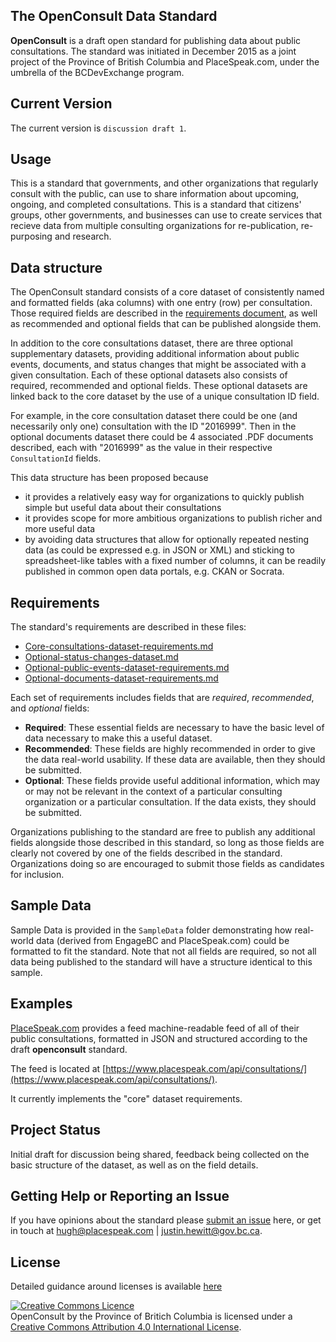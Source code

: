 ## The OpenConsult Data Standard

**OpenConsult** is a draft open standard for publishing data about public consultations.  The standard was initiated in December 2015 as a joint project of the Province of British Columbia and PlaceSpeak.com, under the umbrella of the BCDevExchange program.

## Current Version

The current version is `discussion draft 1`.

## Usage
This is a standard that governments, and other organizations that regularly consult with the public, can use to share information about upcoming, ongoing, and completed consultations. This is a standard that citizens' groups, other governments, and businesses can use to create services that recieve data from multiple consulting organizations for re-publication, re-purposing and research.

## Data structure

The OpenConsult standard consists of a core dataset of consistently named and formatted fields (aka columns) with one entry (row) per consultation. Those required fields are described in the [requirements document](Core-applications-dataset-requirements.md), as well as recommended and optional fields that can be published alongside them.

In addition to the core consultations dataset, there are three optional supplementary datasets, providing additional information about public events, documents, and status changes that might be associated with a given consultation. Each of these optional datasets also consists of required, recommended and optional fields. These optional datasets are linked back to the core dataset by the use of a unique consultation ID field.

For example, in the core consultation dataset there could be one (and necessarily only one) consultation with the ID "2016999". Then in the optional documents dataset there could be 4 associated .PDF documents described, each with "2016999" as the value in their respective `ConsultationId` fields.

This data structure has been proposed because

* it provides a relatively easy way for organizations to quickly publish simple but useful data about their consultations
* it provides scope for more ambitious organizations to publish richer and more useful data
* by avoiding data structures that allow for optionally repeated nesting data (as could be expressed e.g. in JSON or XML) and sticking to spreadsheet-like tables with a fixed number of columns, it can be readily published in common open data portals, e.g. CKAN or Socrata.

## Requirements

The standard's requirements are described in these files:

* [Core-consultations-dataset-requirements.md](Core-consultations-dataset-requirements.md)
* [Optional-status-changes-dataset.md](Optional-status-changes-dataset.md)
* [Optional-public-events-dataset-requirements.md](Optional-public-events-dataset-requirements.md)
* [Optional-documents-dataset-requirements.md](Optional-documents-dataset-requirements.md)

Each set of requirements includes fields that are *required*, *recommended*, and *optional* fields:

* **Required**: These essential fields are necessary to have the basic level of data necessary to make this a useful dataset.
* **Recommended**: These fields are highly recommended in order to give the data real-world usability. If these data are available, then they should be submitted.
* **Optional**: These fields provide useful additional information, which may or may not be relevant in the context of a particular consulting organization or a particular consultation. If the data exists, they should be submitted.

Organizations publishing to the standard are free to publish any additional fields alongside those described in this standard, so long as those fields are clearly not covered by one of the fields described in the standard. Organizations doing so are encouraged to submit those fields as candidates for inclusion.

## Sample Data

Sample Data is provided in the `SampleData` folder demonstrating how real-world data (derived from EngageBC and PlaceSpeak.com) could be formatted to fit the standard. Note that not all fields are required, so not all data being published to the standard will have a structure identical to this sample.

## Examples

[PlaceSpeak.com](https://www.placespeak.com) provides a feed machine-readable feed of all of their public consultations, formatted in JSON and structured according to the draft **openconsult** standard.

The feed is located at [https://www.placespeak.com/api/consultations/](https://www.placespeak.com/api/consultations/).

It currently implements the "core" dataset requirements.

## Project Status
Initial draft for discussion being shared, feedback being collected on the basic structure of the dataset, as well as on the field details.

## Getting Help or Reporting an Issue
If you have opinions about the standard please [submit an issue](https://github.com/bcgov/openconsult/issues) here, or get in touch at <hugh@placespeak.com> | <justin.hewitt@gov.bc.ca>.

## License

Detailed guidance around licenses is available [here](https://github.com/bcgov/BC-Policy-Framework-For-GitHub/blob/master/BC-Open-Source-Development-Employee-Guide/Licenses.md)
   
<a rel="license" href="http://creativecommons.org/licenses/by/4.0/"><img alt="Creative Commons Licence" style="border-width:0" src="https://i.creativecommons.org/l/by/4.0/80x15.png" /></a><br /><span xmlns:dct="http://purl.org/dc/terms/" property="dct:title">OpenConsult</span> by <span xmlns:cc="http://creativecommons.org/ns#" property="cc:attributionName">the Province of Britich Columbia</span> is licensed under a <a rel="license" href="http://creativecommons.org/licenses/by/4.0/">Creative Commons Attribution 4.0 International License</a>.
